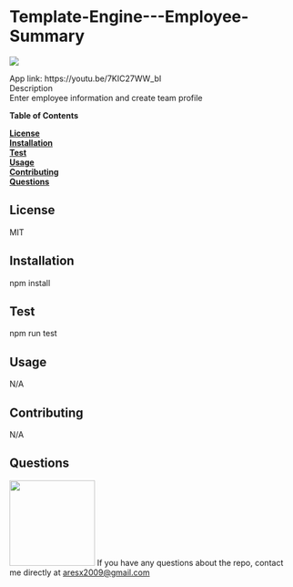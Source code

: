 
  <h1>Template-Engine---Employee-Summary</h1>
  <p>
    <a>
        <img src= "https://img.shields.io/badge/contributor-Bro!-red">
    </a>
  </p>
  App link: https://youtu.be/7KIC27WW_bI<br>
  Description<br>
  Enter employee information and create team profile

  **Table of Contents**<br>
  
  **[License](#License)**<br>
  **[Installation](#Installation)**<br>
  **[Test](#Test)**<br>
  **[Usage](#Usage)**<br>
  **[Contributing](#Contributing)**<br>
  **[Questions](#Questions)**<br>

  ## **License**<br>
  MIT

  ## **Installation**<br>
  npm install

  ## **Test**<br>
  npm run test

  ## **Usage**<br>
  N/A

  ## **Contributing**<br>
  N/A

  ## **Questions**<br>
  <img src="https://github.com/aresx2009.png" width="150" height="150"/>
    If you have any questions about the repo, contact me directly at <a href="mailto:aresx2009@gmail.com">aresx2009@gmail.com</a>
  